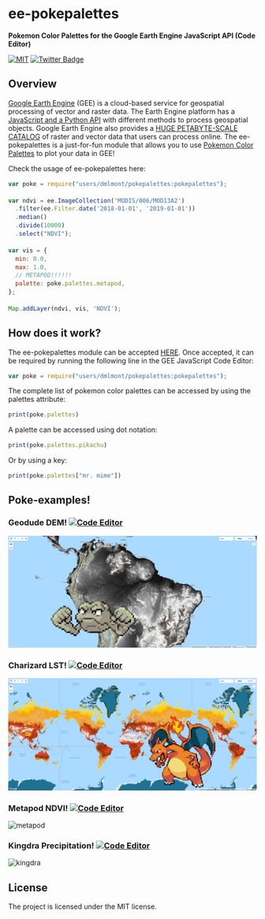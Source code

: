 # ee-pokepalettes
**Pokemon Color Palettes for the Google Earth Engine JavaScript API (Code Editor)**

[![MIT](https://img.shields.io/badge/License-MIT-blue.svg)](https://opensource.org/licenses/MIT)
[![Twitter Badge](https://img.shields.io/twitter/follow/dmlmont?style=social)](https://twitter.com/dmlmont)

## Overview

[Google Earth Engine](https://earthengine.google.com/) (GEE) is a cloud-based service for geospatial processing of vector and raster data. The Earth Engine platform has a [JavaScript and a Python API](https://developers.google.com/earth-engine/guides) with different methods to process geospatial objects. Google Earth Engine also provides a [HUGE PETABYTE-SCALE CATALOG](https://developers.google.com/earth-engine/datasets/) of raster and vector data that users can process online. The ee-pokepalettes is a just-for-fun module that allows you to use [Pokemon Color Palettes](https://pokepalettes.com/) to plot your data in GEE!

Check the usage of ee-pokepalettes here:

```javascript
var poke = require("users/dmlmont/pokepalettes:pokepalettes");

var ndvi = ee.ImageCollection('MODIS/006/MOD13A2')
  .filter(ee.Filter.date('2018-01-01', '2019-01-01'))
  .median()
  .divide(10000)
  .select("NDVI");

var vis = {
  min: 0.0,
  max: 1.0,
  // METAPOD!!!!!!
  palette: poke.palettes.metapod,
};

Map.addLayer(ndvi, vis, 'NDVI');
```

## How does it work?

The ee-pokepalettes module can be accepted [HERE](https://code.earthengine.google.com/?accept_repo=users/dmlmont/pokepalettes). Once accepted, it can be required by running the following line in the GEE JavaScript Code Editor:

```javascript
var poke = require("users/dmlmont/pokepalettes:pokepalettes");
```

The complete list of pokemon color palettes can be accessed by using the palettes attribute:

```javascript
print(poke.palettes)
```

A palette can be accessed using dot notation:

```javascript
print(poke.palettes.pikachu)
```

Or by using a key:

```javascript
print(poke.palettes["mr. mime"])
```

## Poke-examples!

### Geodude DEM! [![Code Editor](https://img.shields.io/badge/-Open%20in%20Code%20Editor-white?style=flat&logo=googleearth)](https://code.earthengine.google.com/da89aa6ffb407b0f80c83edc99ca3b8a)

![geodude](images/geodude.png)

### Charizard LST! [![Code Editor](https://img.shields.io/badge/-Open%20in%20Code%20Editor-white?style=flat&logo=googleearth)](https://code.earthengine.google.com/fce3bd4518ac99229d4e9dd51911fd9b)

![charizard](images/charizard.png)

### Metapod NDVI! [![Code Editor](https://img.shields.io/badge/-Open%20in%20Code%20Editor-white?style=flat&logo=googleearth)](https://code.earthengine.google.com/593e7ef08770341e920f4bed8fbcc058)

![metapod](images/metapod.png)

### Kingdra Precipitation! [![Code Editor](https://img.shields.io/badge/-Open%20in%20Code%20Editor-white?style=flat&logo=googleearth)](https://code.earthengine.google.com/1824d1f55e0b6ab59d66735a3da30e7a)

![kingdra](images/kingdra.png)

## License

The project is licensed under the MIT license.